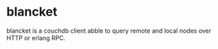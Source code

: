 blancket
========

blancket is a couchdb client abble to query remote and local nodes over
HTTP or erlang RPC.
